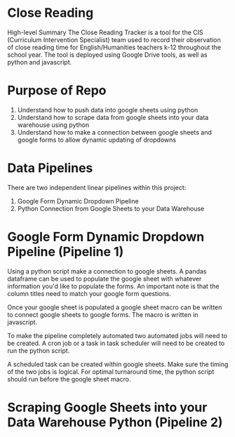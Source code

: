 # Close Reading
High-level Summary
The Close Reading Tracker is a tool for the CIS (Curriculum Intervention Specialist) team used to record their observation of close reading time for English/Humanities teachers k-12 throughout the school year. The tool is deployed using Google Drive tools, as well as python and javascript. 


# Purpose of Repo
1. Understand how to push data into google sheets using python
2. Understand how to scrape data from google sheets into your data warehouse using python
3. Understand how to make a connection between google sheets and google forms to allow dynamic updating of dropdowns

# Data Pipelines
There are two independent linear pipelines within this project:
1. Google Form Dynamic Dropdown Pipeline
2. Python Connection from Google Sheets to your Data Warehouse 


# Google Form Dynamic Dropdown Pipeline (Pipeline 1)
Using a python script make a connection to google sheets. A pandas dataframe can be used to populate the google sheet with whatever information you'd like to populate the forms. An important note is that the column titles need to match your google form questions. 

Once your google sheet is populated a google sheet macro can be written to connect google sheets to google forms. The macro is written in javascript. 

To make the pipeline completely automated two automated jobs will need to be created. A cron job or a task in task scheduler will need to be created to run the python script. 

A scheduled task can be created within google sheets. Make sure the timing of the two jobs is logical. For optimal turnaround time, the python script should run before the google sheet macro. 

# Scraping Google Sheets into your Data Warehouse Python (Pipeline 2)